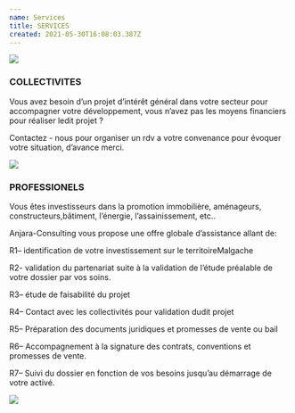 ```yaml
---
name: Services
title: SERVICES
created: 2021-05-30T16:08:03.387Z
---
```

![](/media/img/collectivites.jpg)

### COLLECTIVITES

Vous avez besoin d’un projet d’intérêt général dans votre secteur pour accompagner votre développement, vous n’avez pas les moyens financiers pour réaliser ledit projet ?

Contactez - nous pour organiser un rdv a votre convenance pour évoquer votre situation, d’avance merci.

![](/media/img/communities4.jpg)

### PROFESSIONELS

Vous êtes investisseurs dans la promotion immobilière, aménageurs, constructeurs,bâtiment, l’éner​gie, l’assainissement, etc..

Anjara-Consulting vous propose une offre globale d’assistance allant de:

R1​– identification de votre investissement sur le territoire ​​Malgache

R2​- validation du partenariat suite à la validation de l’étude préalable de votre dossier par vos soins.

R3​– étude de faisabilité du projet

R4​– Contact avec les collectivités pour validation dudit projet

R5​– Préparation des documents juridiques et promesses de vente ou bail

R6​– Accompagnement à la signature des contrats, conventions et promesses de vente.

R7​– Suivi du dossier en fonction de vos besoins jusqu’au démarrage de votre activé.

![](/media/img/collectivites2.jpg)
